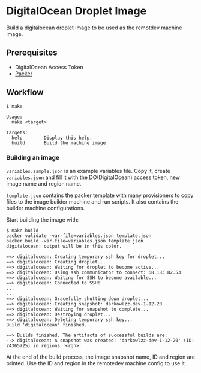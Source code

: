 # DigitalOcean Droplet Image

Build a digitalocean droplet image to be used as the remotdev machine image.

## Prerequisites

- DigitalOcean Access Token
- [Packer](https://www.packer.io/)

## Workflow

```console
$ make

Usage:
  make <target>

Targets:
  help        Display this help.
  build       Build the machine image.
```

### Building an image

`variables.sample.json` is an example variables file. Copy it, create
`variables.json` and fill it with the DO(DigitalOcean) access token, new image
name and region name.

`template.json` contains the packer template with many provisioners to copy
files to the image builder machine and run scripts. It also contains the
builder machine configurations.

Start building the image with:

```console
$ make build
packer validate -var-file=variables.json template.json
packer build -var-file=variables.json template.json
digitalocean: output will be in this color.

==> digitalocean: Creating temporary ssh key for droplet...
==> digitalocean: Creating droplet...
==> digitalocean: Waiting for droplet to become active...
==> digitalocean: Using ssh communicator to connect: 68.183.82.53
==> digitalocean: Waiting for SSH to become available...
==> digitalocean: Connected to SSH!
...
...
==> digitalocean: Gracefully shutting down droplet...
==> digitalocean: Creating snapshot: darkowlzz-dev-1-12-20
==> digitalocean: Waiting for snapshot to complete...
==> digitalocean: Destroying droplet...
==> digitalocean: Deleting temporary ssh key...
Build 'digitalocean' finished.

==> Builds finished. The artifacts of successful builds are:
--> digitalocean: A snapshot was created: 'darkowlzz-dev-1-12-20' (ID: 74365725) in regions '<rgn>'
```

At the end of the build process, the image snapshot name, ID and region are
printed. Use the ID and region in the remotedev machine config to use it.

